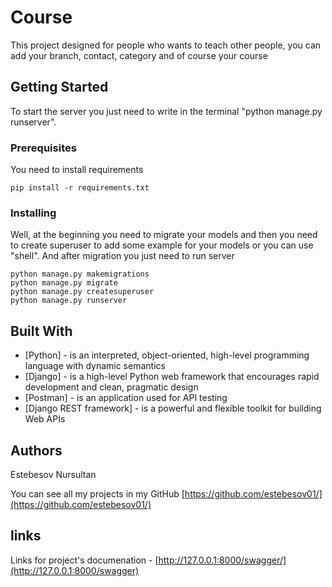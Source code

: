 # Course

This project designed for people who wants to teach other people, you can add your branch, contact, category and of course 
your course

## Getting Started

To start the server you just need to write in the terminal "python manage.py runserver".

### Prerequisites

You need to install requirements

```
pip install -r requirements.txt
```

### Installing

Well, at the beginning you need to migrate your models and then you need to create superuser to add some example for your models or 
you can use "shell". And after migration you just need to run server

```
python manage.py makemigrations
python manage.py migrate
python manage.py createsuperuser
python manage.py runserver
```

## Built With

* [Python] - is an interpreted, object-oriented, high-level programming language with dynamic semantics
* [Django] -  is a high-level Python web framework that encourages rapid development and clean, pragmatic design
* [Postman] - is an application used for API testing
* [Django REST framework] - is a powerful and flexible toolkit for building Web APIs





## Authors

Estebesov Nursultan

You can see all my projects in my GitHub [https://github.com/estebesov01/](https://github.com/estebesov01/)


## links

Links for project's documenation - [http://127.0.0.1:8000/swagger/](http://127.0.0.1:8000/swagger)
